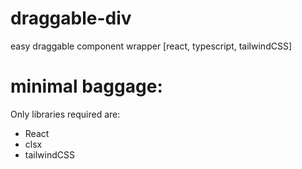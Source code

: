 # draggable-div
easy draggable component wrapper [react, typescript, tailwindCSS]

# minimal baggage:
Only libraries required are:
- React
- clsx
- tailwindCSS
